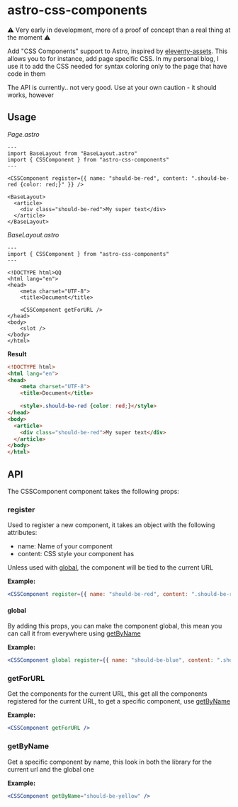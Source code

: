 # astro-css-components

⚠️ Very early in development, more of a proof of concept than a real thing at the moment ⚠️

Add "CSS Components" support to Astro, inspired by [eleventy-assets](https://github.com/11ty/eleventy-assets). This allows you to for instance, add page specific CSS. In my personal blog, I use it to add the CSS needed for syntax coloring only to the page that have code in them

The API is currently.. not very good. Use at your own caution - it should works, however

## Usage

_Page.astro_

```astro
---
import BaseLayout from "BaseLayout.astro"
import { CSSComponent } from "astro-css-components"
---

<CSSComponent register={{ name: "should-be-red", content: ".should-be-red {color: red;}" }} />

<BaseLayout>
  <article>
    <div class="should-be-red">My super text</div>
  </article>
</BaseLayout>
```

_BaseLayout.astro_

```astro
---
import { CSSComponent } from "astro-css-components"
---

<!DOCTYPE html>QQ
<html lang="en">
<head>
    <meta charset="UTF-8">
    <title>Document</title>

    <CSSComponent getForURL />
</head>
<body>
    <slot />
</body>
</html>
```

**Result**

```html
<!DOCTYPE html>
<html lang="en">
<head>
    <meta charset="UTF-8">
    <title>Document</title>

    <style>.should-be-red {color: red;}</style>
</head>
<body>
  <article>
    <div class="should-be-red">My super text</div>
  </article>
</body>
</html>

```

## API

The CSSComponent component takes the following props:

### register

Used to register a new component, it takes an object with the following attributes:

- name: Name of your component
- content: CSS style your component has

Unless used with [global](#global), the component will be tied to the current URL

**Example:**

```jsx
<CSSComponent register={{ name: "should-be-red", content: ".should-be-red {color: red;}" }} />
```

#### global

By adding this props, you can make the component global, this mean you can call it from everywhere using [getByName](#getByName)

**Example:**

```jsx
<CSSComponent global register={{ name: "should-be-blue", content: ".should-be-blue {color: blue;}" }} />
```

### getForURL

Get the components for the current URL, this get all the components registered for the current URL, to get a specific component, use [getByName](#getByName)

**Example:**

```jsx
<CSSComponent getForURL />
```

### getByName

Get a specific component by name, this look in both the library for the current url and the global one


**Example:**

```jsx
<CSSComponent getByName="should-be-yellow" />
```
